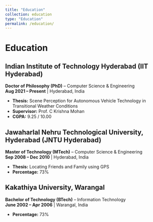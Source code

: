 ```yaml
---
title: "Education"
collection: education
type: "Education"
permalink: /education/
---
```


# Education  

## Indian Institute of Technology Hyderabad (IIT Hyderabad)  
**Doctor of Philosophy (PhD)** – Computer Science & Engineering  
**Aug 2021 – Present** | Hyderabad, India  
- **Thesis:** Scene Perception for Autonomous Vehicle Technology in Transitional Weather Conditions  
- **Supervisor:** Prof. C Krishna Mohan  
- **CGPA:** 9.25 / 10.00  

## Jawaharlal Nehru Technological University, Hyderabad (JNTU Hyderabad)  
**Master of Technology (MTech)** – Computer Science & Engineering  
**Sep 2008 – Dec 2010** | Hyderabad, India  
- **Thesis:** Locating Friends and Family using GPS  
- **Percentage:** 73%  

## Kakathiya University, Warangal  
**Bachelor of Technology (BTech)** – Information Technology  
**June 2002 – Apr 2006** | Warangal, India  
- **Percentage:** 73%  

